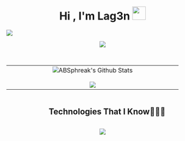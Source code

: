 <h1 align="center"><b>Hi , I'm Lag3n </b><img src="https://media.giphy.com/media/hvRJCLFzcasrR4ia7z/giphy.gif" width="35"></h1>
<img src="https://user-images.githubusercontent.com/73097560/115834477-dbab4500-a447-11eb-908a-139a6edaec5c.gif">

<p align="center">
    <img src="https://readme-typing-svg.herokuapp.com?font=Time+New+Roman&color=cyan&size=25&center=true&vCenter=true&width=600&height=100&lines=Self-taught,;Active+Learner,;Love+to+learn+new+stuffs">
</p>

<br>

<p align="center">
<table align="center">
<tr border="none">
<td width="50%" align="center">
    <img align="center" src="https://github-readme-stats.vercel.app/api?username=itsLag3n&include_all_commits=true&count_private=true&show_icons=true&line_height=20&title_color=7A7ADB&icon_color=2234AE&text_color=D3D3D3&bg_color=0,000000,130F40" alt="ABSphreak's Github Stats">
    <br></br>
    <img  src="https://github-readme-streak-stats.herokuapp.com/?user=itsLag3n&theme=dark&hide_border=false" /> 
</td>
</table>
</p>

<div id="user-content-toc">
    <ul align="center">
        <summary><h2 align="center" style="display: inline-block">Technologies That I Know👨🏻‍💻</h2></summary>
    </ul>
</div>
<p align="center">
    <a href="https://skillicons.dev">
        <img src=https://skillicons.dev/icons?i=git,github,html,css,js,ts,nodejs,express,npm,discord,discordjs,postman,py,selenium,anaconda,opencv,mysql,mongodb,linux,arch,debian,kali,windows,vscode,visualstudio,obsidian,regex,robloxstudio&perline=14 />
    </a>
</p>